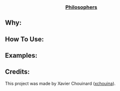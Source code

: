 
<h3 align="center"><ins>Philosophers</ins></h3>

## Why:

## How To Use:



## Examples:


## Credits:

This project was made by Xavier Chouinard ([xchouina](https://github.com/xchouina)).
